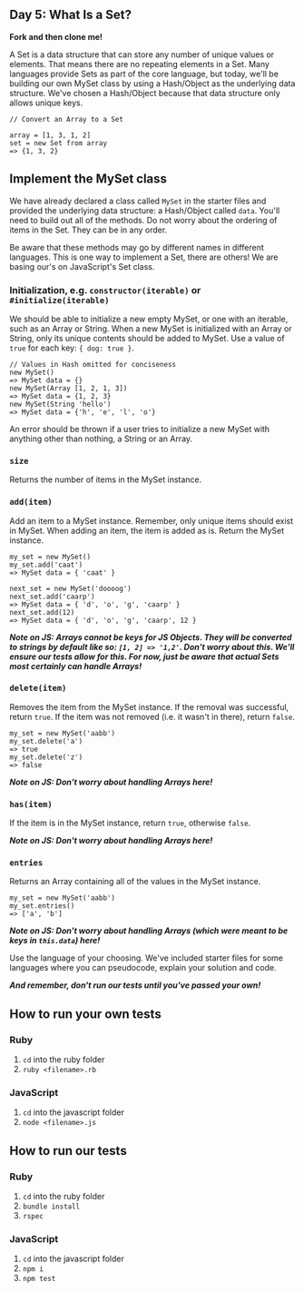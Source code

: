## Day 5: What Is a Set?

**Fork and then clone me!**

A Set is a data structure that can store any number of unique values or elements. That means there are no repeating elements in a Set. Many languages provide Sets as part of the core language, but today, we'll be building our own MySet class by using a Hash/Object as the underlying data structure. We've chosen a Hash/Object because that data structure only allows unique keys.

```
// Convert an Array to a Set

array = [1, 3, 1, 2]
set = new Set from array
=> {1, 3, 2}
```

## Implement the MySet class

We have already declared a class called `MySet` in the starter files and provided the underlying data structure: a Hash/Object called `data`. You'll need to build out all of the methods. Do not worry about the ordering of items in the Set. They can be in any order.

Be aware that these methods may go by different names in different languages. This is one way to implement a Set, there are others! We are basing our's on JavaScript's Set class.

### Initialization, e.g. `constructor(iterable)` or `#initialize(iterable)`

We should be able to initialize a new empty MySet, or one with an iterable, such as an Array or String. When a new MySet is initialized with an Array or String, only its unique contents should be added to MySet. Use a value of `true` for each key: `{ dog: true }`.

```
// Values in Hash omitted for conciseness
new MySet() 
=> MySet data = {}
new MySet(Array [1, 2, 1, 3]) 
=> MySet data = {1, 2, 3}
new MySet(String 'hello') 
=> MySet data = {'h', 'e', 'l', 'o'}
```

An error should be thrown if a user tries to initialize a new MySet with anything other than nothing, a String or an Array. 

### `size`

Returns the number of items in the MySet instance.

### `add(item)`

Add an item to a MySet instance. Remember, only unique items should exist in MySet. When adding an item, the item is added as is. Return the MySet instance.

```
my_set = new MySet()
my_set.add('caat')
=> MySet data = { 'caat' }

next_set = new MySet('doooog')
next_set.add('caarp')
=> MySet data = { 'd', 'o', 'g', 'caarp' }
next_set.add(12)
=> MySet data = { 'd', 'o', 'g', 'caarp', 12 }
```

***Note on JS: Arrays cannot be keys for JS Objects. They will be converted to strings by default like so: `[1, 2] => '1,2'`. Don't worry about this. We'll ensure our tests allow for this. For now, just be aware that actual Sets most certainly can handle Arrays!***

### `delete(item)`

Removes the item from the MySet instance. If the removal was successful, return `true`. If the item was not removed (i.e. it wasn't in there), return `false`.

```
my_set = new MySet('aabb')
my_set.delete('a') 
=> true
my_set.delete('z') 
=> false
```

***Note on JS: Don't worry about handling Arrays here!***

### `has(item)`

If the item is in the MySet instance, return `true`, otherwise `false`.

***Note on JS: Don't worry about handling Arrays here!***

### `entries`

Returns an Array containing all of the values in the MySet instance.

```
my_set = new MySet('aabb')
my_set.entries() 
=> ['a', 'b']
```

***Note on JS: Don't worry about handling Arrays (which were meant to be keys in `this.data`) here!***

Use the language of your choosing. We've included starter files for some languages where you can pseudocode, explain your solution and code.

**_And remember, don't run our tests until you've passed your own!_**

## How to run your own tests

### Ruby

1. `cd` into the ruby folder
2. `ruby <filename>.rb`

### JavaScript

1. `cd` into the javascript folder
2. `node <filename>.js`

## How to run our tests

### Ruby

1. `cd` into the ruby folder
2. `bundle install`
3. `rspec`

### JavaScript

1. `cd` into the javascript folder
2. `npm i`
3. `npm test`
